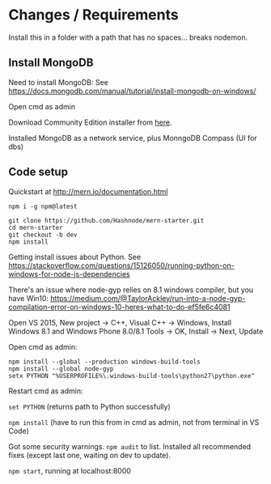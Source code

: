 # Changes / Requirements

Install this in a folder with a path that has no spaces... breaks nodemon.

## Install MongoDB

Need to install MongoDB: See https://docs.mongodb.com/manual/tutorial/install-mongodb-on-windows/

Open cmd as admin

Download Community Edition installer from [here](https://www.mongodb.com/download-center?_ga=2.228222740.822904951.1531591132-1876779726.1531591132&_gac=1.56154201.1531591132.Cj0KCQjwvqbaBRCOARIsAD9s1XCHlpMXONovPaxv2i31VJNtFhJ8D91Wp-dicRY-xIo_PFPld8j3TWMaApR8EALw_wcB#community).

Installed MongoDB as a network service, plus MonngoDB Compass (UI for dbs)

## Code setup

Quickstart at http://mern.io/documentation.html

```
npm i -g npm@latest

git clone https://github.com/Hashnode/mern-starter.git
cd mern-starter
git checkout -b dev
npm install
```

Getting install issues about Python. See https://stackoverflow.com/questions/15126050/running-python-on-windows-for-node-js-dependencies

There's an issue where node-gyp relies on 8.1 windows compiler, but you have Win10:
https://medium.com/@TaylorAckley/run-into-a-node-gyp-compilation-error-on-windows-10-heres-what-to-do-ef5fe6c4081

Open VS 2015, New project -> C++, Visual C++ -> Windows, Install Windows 8.1 and Windows Phone 8.0/8.1 Tools -> OK, Install -> Next, Update

Open cmd as admin:

```
npm install --global --production windows-build-tools
npm install --global node-gyp
setx PYTHON "%USERPROFILE%\.windows-build-tools\python27\python.exe"
```
Restart cmd as admin:

`set PYTHON` (returns path to Python successfully)

`npm install` (have to run this from in cmd as admin, not from terminal in VS Code)

Got some security warnings. `npm audit` to list. Installed all recommended fixes (except last one, waiting on dev to update). 

`npm start`, running at localhost:8000